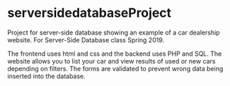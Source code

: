 # serversidedatabaseProject
Project for server-side database showing an example of a car dealership website. 
For Server-Side Database class Spring 2019.

The frontend uses html and css and the backend uses PHP and SQL. The website allows you to list your car and view results of used or new cars depending on filters. The forms are validated to prevent wrong data being inserted into the database.
